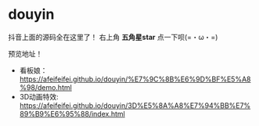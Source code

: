 # douyin
抖音上面的源码全在这里了！
右上角 **五角星star** 点一下呗(=・ω・=)

预览地址！
- 看板娘：https://afeifeifei.github.io/douyin/%E7%9C%8B%E6%9D%BF%E5%A8%98/demo.html
- 3D动画特效: https://afeifeifei.github.io/douyin/3D%E5%8A%A8%E7%94%BB%E7%89%B9%E6%95%88/index.html
